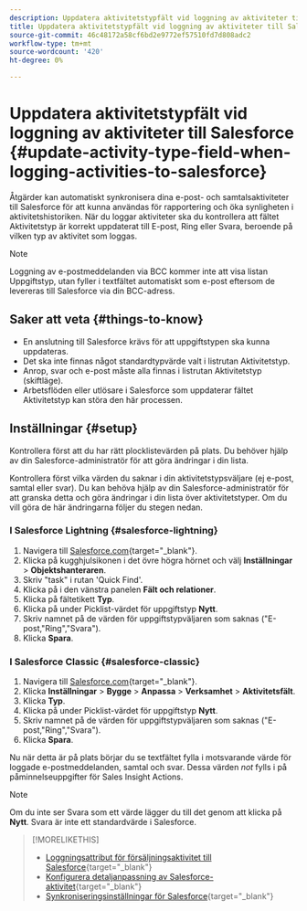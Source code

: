 ```yaml
---
description: Uppdatera aktivitetstypfält vid loggning av aktiviteter till Salesforce - Marketo Docs - produktdokumentation
title: Uppdatera aktivitetstypfält vid loggning av aktiviteter till Salesforce
source-git-commit: 46c48172a58cf6bd2e9772ef57510fd7d808adc2
workflow-type: tm+mt
source-wordcount: '420'
ht-degree: 0%

---
```


# Uppdatera aktivitetstypfält vid loggning av aktiviteter till Salesforce {#update-activity-type-field-when-logging-activities-to-salesforce}

Åtgärder kan automatiskt synkronisera dina e-post- och samtalsaktiviteter till Salesforce för att kunna användas för rapportering och öka synligheten i aktivitetshistoriken. När du loggar aktiviteter ska du kontrollera att fältet Aktivitetstyp är korrekt uppdaterat till E-post, Ring eller Svara, beroende på vilken typ av aktivitet som loggas.

>[!NOTE]
>
>Loggning av e-postmeddelanden via BCC kommer inte att visa listan Uppgiftstyp, utan fyller i textfältet automatiskt som e-post eftersom de levereras till Salesforce via din BCC-adress.

## Saker att veta {#things-to-know}

* En anslutning till Salesforce krävs för att uppgiftstypen ska kunna uppdateras.
* Det ska inte finnas något standardtypvärde valt i listrutan Aktivitetstyp.
* Anrop, svar och e-post måste alla finnas i listrutan Aktivitetstyp (skiftläge).
* Arbetsflöden eller utlösare i Salesforce som uppdaterar fältet Aktivitetstyp kan störa den här processen.

## Inställningar {#setup}

Kontrollera först att du har rätt plocklistevärden på plats. Du behöver hjälp av din Salesforce-administratör för att göra ändringar i din lista.

Kontrollera först vilka värden du saknar i din aktivitetstypsväljare (ej e-post, samtal eller svar). Du kan behöva hjälp av din Salesforce-administratör för att granska detta och göra ändringar i din lista över aktivitetstyper. Om du vill göra de här ändringarna följer du stegen nedan.

### I Salesforce Lightning {#salesforce-lightning}

1. Navigera till [Salesforce.com](https://salesforce.com){target="_blank"}.
1. Klicka på kugghjulsikonen i det övre högra hörnet och välj **Inställningar** > **Objektshanteraren**.
1. Skriv &quot;task&quot; i rutan &#39;Quick Find&#39;.
1. Klicka på i den vänstra panelen **Fält och relationer**.
1. Klicka på fältetikett **Typ**.
1. Klicka på under Picklist-värdet för uppgiftstyp **Nytt**.
1. Skriv namnet på de värden för uppgiftstypväljaren som saknas (&quot;E-post,&quot;Ring&quot;,&quot;Svara&quot;).
1. Klicka **Spara**.

### I Salesforce Classic {#salesforce-classic}

1. Navigera till [Salesforce.com](https://salesforce.com){target="_blank"}.
1. Klicka **Inställningar** > **Bygge** > **Anpassa** > **Verksamhet** > **Aktivitetsfält**.
1. Klicka **Typ**.
1. Klicka på under Picklist-värdet för uppgiftstyp **Nytt**.
1. Skriv namnet på de värden för uppgiftstypväljaren som saknas (&quot;E-post,&quot;Ring&quot;,&quot;Svara&quot;).
1. Klicka **Spara**.

Nu när detta är på plats börjar du se textfältet fylla i motsvarande värde för loggade e-postmeddelanden, samtal och svar. Dessa värden _not_ fylls i på påminnelseuppgifter för Sales Insight Actions.

>[!NOTE]
>
>Om du inte ser Svara som ett värde lägger du till det genom att klicka på **Nytt**. Svara är inte ett standardvärde i Salesforce.

>[!MORELIKETHIS]
>
>* [Loggningsattribut för försäljningsaktivitet till Salesforce](/help/marketo/product-docs/marketo-sales-insight/actions/crm/salesforce-package-configuration/logging-sales-activity-attributes-to-salesforce.md){target="_blank"}
>* [Konfigurera detaljanpassning av Salesforce-aktivitet](/help/marketo/product-docs/marketo-sales-insight/actions/crm/salesforce-integration/configure-salesforce-activity-detail-customization.md){target="_blank"}
>* [Synkroniseringsinställningar för Salesforce](/help/marketo/product-docs/marketo-sales-insight/actions/crm/salesforce-integration/salesforce-sync-settings.md){target="_blank"}
